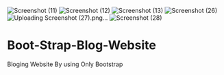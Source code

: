 ![Screenshot (11)](https://user-images.githubusercontent.com/57528872/111841855-99608680-8924-11eb-9361-1f7abbe2391a.png)
![Screenshot (12)](https://user-images.githubusercontent.com/57528872/111841861-9bc2e080-8924-11eb-9091-3bded0e7e2c5.png)
![Screenshot (13)](https://user-images.githubusercontent.com/57528872/111841866-9cf40d80-8924-11eb-8f26-333f2f7aadce.png)
![Screenshot (26)](https://user-images.githubusercontent.com/57528872/111841887-a67d7580-8924-11eb-9dee-49e76c501b32.png)
![Uploading Screenshot (27).png…]()
![Screenshot (28)](https://user-images.githubusercontent.com/57528872/111841893-a8473900-8924-11eb-82db-2d4e09d2cfc9.png)

# Boot-Strap-Blog-Website
Bloging Website By using Only Bootstrap
